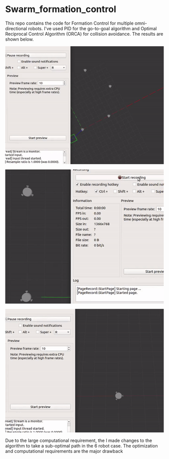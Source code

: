 # Swarm_formation_control

This repo contains the code for Formation Control for multiple omni-directional robots. I've used PID for the go-to-goal algorithm and Optimal Reciprocal Control Algorithm (ORCA) for collision avoidance. The results are shown below. 

![](6_bot.gif)

![](4_bot.gif)

![](2_bot.gif)

Due to the large computational requirement, the I made changes to the algorithm to take a sub-optimal path in the 6 robot case. The optimization and computational requirements are the major drawback
